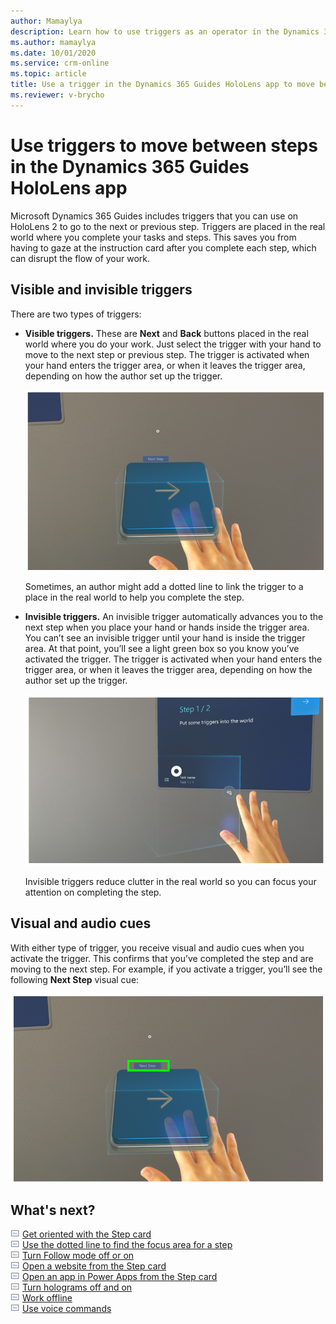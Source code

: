 ```yaml
---
author: Mamaylya
description: Learn how to use triggers as an operator in the Dynamics 365 Guides HoloLens app to move between steps
ms.author: mamaylya
ms.date: 10/01/2020
ms.service: crm-online
ms.topic: article
title: Use a trigger in the Dynamics 365 Guides HoloLens app to move between steps
ms.reviewer: v-brycho
---
```


# Use triggers to move between steps in the Dynamics 365 Guides HoloLens app

Microsoft Dynamics 365 Guides includes triggers that you can use on HoloLens 2 to go to the next or previous step. Triggers are placed in the real world where you complete your tasks and steps. This saves you from having to gaze at the instruction card after you complete each step, which can disrupt the flow of your work. 

## Visible and invisible triggers

There are two types of triggers:

- **Visible triggers.** These are **Next** and **Back** buttons placed in the real world where you do your work. Just select the trigger with your hand to move to the next step or previous step. The trigger is activated when your hand enters the trigger area, or when it leaves the trigger area, depending on how the author set up the trigger.

    ![Example of visible trigger](media/trigger-visible.PNG "Example of visible trigger")
 
    Sometimes, an author might add a dotted line to link the trigger to a place in the real world to help you complete the step.

- **Invisible triggers.** An invisible trigger automatically advances you to the next step when you place your hand or hands inside the trigger area. You can’t see an invisible trigger until your hand is inside the trigger area. At that point, you’ll see a light green box so you know you’ve activated the trigger. The trigger is activated when your hand enters the trigger area, or when it leaves the trigger area, depending on how the author set up the trigger.

    ![Example of invisible trigger](media/trigger-invisible.PNG "Example of invisible trigger")
 
    Invisible triggers reduce clutter in the real world so you can focus your attention on completing the step.
    
## Visual and audio cues

With either type of trigger, you receive visual and audio cues when you activate the trigger. This confirms that you’ve completed the step and are moving to the next step. For example, if you activate a trigger, you’ll see the following **Next Step** visual cue:
 
![Example of Next Step cue in a trigger](media/trigger-next-step-cue.PNG "Example of Next Step cue in a trigger")

## What's next?

![Doc graphic](media/doc-icon.PNG "Doc graphic") [Get oriented with the Step card](operator-step-card-orientation.md)<br>
![Doc graphic](media/doc-icon.PNG "Doc graphic") [Use the dotted line to find the focus area for a step](operator-dotted-line.md)<br>
![Doc graphic](media/doc-icon.PNG "Doc graphic") [Turn Follow mode off or on](operator-follow-mode.md)<br>
![Doc graphic](media/doc-icon.PNG "Doc graphic") [Open a website from the Step card](operator-website-link.md)<br>
![Doc graphic](media/doc-icon.PNG "Doc graphic") [Open an app in Power Apps from the Step card](operator-powerapps-link.md)<br>
![Doc graphic](media/doc-icon.PNG "Doc graphic") [Turn holograms off and on](operator-holograms-off.md)<br>
![Doc graphic](media/doc-icon.PNG "Doc graphic") [Work offline](operator-offline-mode.md)<br>
![Doc graphic](media/doc-icon.PNG "Doc graphic") [Use voice commands](voice-commands.md)<br>
